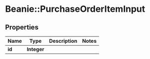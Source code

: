 # Beanie::PurchaseOrderItemInput

## Properties
Name | Type | Description | Notes
------------ | ------------- | ------------- | -------------
**id** | **Integer** |  | 


